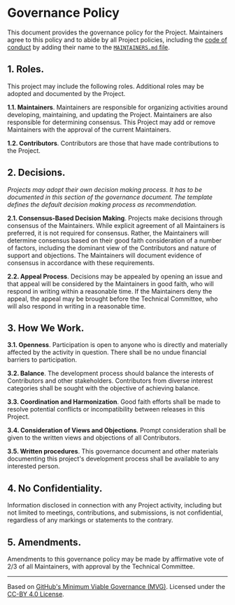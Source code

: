 <!--
SPDX-FileCopyrightText: 2024 GitHub, Inc.
SPDX-FileCopyrightText: 2025 DB Systel GmbH

SPDX-License-Identifier: Apache-2.0
SPDX-License-Identifier: CC-BY-4.0
-->

# Governance Policy

This document provides the governance policy for the Project. Maintainers agree to this policy and to abide by all Project policies, including the [code of conduct](./CODE-OF-CONDUCT.md) by adding their name to the [`MAINTAINERS.md` file](./MAINTAINERS.md).

## 1. Roles.

This project may include the following roles. Additional roles may be adopted and documented by the Project.

**1.1. Maintainers**. Maintainers are responsible for organizing activities around developing, maintaining, and updating the Project. Maintainers are also responsible for determining consensus. This Project may add or remove Maintainers with the approval of the current Maintainers.

**1.2. Contributors**. Contributors are those that have made contributions to the Project.

## 2. Decisions.

*Projects may adopt their own decision making process. It has to be documented in this section of the governance document. The template defines the default decision making process as recommendation.*

**2.1. Consensus-Based Decision Making**. Projects make decisions through consensus of the Maintainers. While explicit agreement of all Maintainers is preferred, it is not required for consensus. Rather, the Maintainers will determine consensus based on their good faith consideration of a number of factors, including the dominant view of the Contributors and nature of support and objections. The Maintainers will document evidence of consensus in accordance with these requirements.

**2.2. Appeal Process**. Decisions may be appealed by opening an issue and that appeal will be considered by the Maintainers in good faith, who will respond in writing within a reasonable time. If the Maintainers deny the appeal, the appeal may be brought before the Technical Committee, who will also respond in writing in a reasonable time.

## 3. How We Work.

**3.1. Openness**. Participation is open to anyone who is directly and materially affected by the activity in question. There shall be no undue financial barriers to participation.

**3.2. Balance**. The development process should balance the interests of Contributors and other stakeholders. Contributors from diverse interest categories shall be sought with the objective of achieving balance.

**3.3. Coordination and Harmonization**. Good faith efforts shall be made to resolve potential conflicts or incompatibility between releases in this Project.

**3.4. Consideration of Views and Objections**. Prompt consideration shall be given to the written views and objections of all Contributors.

**3.5. Written procedures**. This governance document and other materials documenting this project's development process shall be available to any interested person.

## 4. No Confidentiality.

Information disclosed in connection with any Project activity, including but not limited to meetings, contributions, and submissions, is not confidential, regardless of any markings or statements to the contrary.

## 5. Amendments.

Amendments to this governance policy may be made by affirmative vote of 2/3 of all Maintainers, with approval by the Technical Committee.

---
Based on [GitHub's Minimum Viable Governance (MVG)](https://github.com/github/MVG). Licensed under the [CC-BY 4.0 License](https://creativecommons.org/licenses/by/4.0/).
